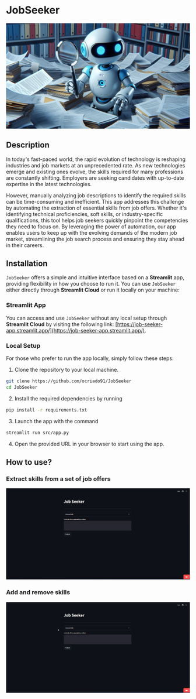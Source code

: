 # JobSeeker

<p align="center">
  <img src="https://github.com/ocriado91/JobSeeker/blob/3-update-readmemd/docs/pics/OIG2.jpeg?raw=true"/>
</p>

## Description
In today's fast-paced world, the rapid evolution of technology is reshaping
industries and job markets at an unprecedented rate. As new technologies emerge
and existing ones evolve, the skills required for many professions are constantly
shifting. Employers are seeking candidates with up-to-date expertise in the latest
technologies.

However, manually analyzing job descriptions to identify the required skills can
be time-consuming and inefficient. This app addresses this challenge by automating
the extraction of essential skills from job offers. Whether it's identifying
technical proficiencies, soft skills, or industry-specific qualifications, this
tool helps job seekers quickly pinpoint the competencies they need to focus on.
By leveraging the power of automation, our app enables users to keep up with the
evolving demands of the modern job market, streamlining the job search process
and ensuring they stay ahead in their careers.

## Installation

`JobSeeker` offers a simple and intuitive interface based on a **Streamlit** app,
providing flexibility in how you choose to run it. You can use `JobSeeker`
either directly through **Streamlit Cloud** or run it locally on your machine:

### Streamlit App

You can access and use `JobSeeker` without any local setup through
**Streamlit Cloud** by visiting the following link:
[https://job-seeker-app.streamlit.app/](https://job-seeker-app.streamlit.app/).

### Local Setup

For those who prefer to run the app locally, simply follow these steps:
1. Clone the repository to your local machine.
```bash
git clone https://github.com/ocriado91/JobSeeker
cd JobSeeker
```
2. Install the required dependencies by running
```bash
pip install -r requirements.txt
```
3. Launch the app with the command
```bash
streamlit run src/app.py
```
4. Open the provided URL in your browser to start using the app.

## How to use?

### Extract skills from a set of job offers

![](docs/pics/job-seeker-1.gif)

### Add and remove skills

![](docs/pics/job-seeker-2.gif)